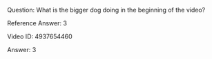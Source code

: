 Question: What is the bigger dog doing in the beginning of the video?

Reference Answer: 3

Video ID: 4937654460

Answer: 3

